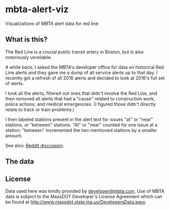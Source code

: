 # mbta-alert-viz
Visualizations of MBTA alert data for red line

## What is this?
The Red Line is a crucial public transit artery in Boston, but is also notoriously unreliable.

A while back, I asked the MBTA's developer office for data on historical Red Line alerts and they gave me a dump of all service alerts up to that day. I recently got a refresh of all 2016 alerts and decided to look at 2016's full set of alerts.

I took all the alerts, filtered out ones that didn't involve the Red Line, and then removed all alerts that had a "cause" related to construction work, police actions, and medical emergencies. (I figured those didn't directly relate to track or train problems.)

I then labeled stations present in the alert text for issues "at" or "near" stations, or "between" stations. "At" or "near" counted for one issue at a station; "between" incremented the two mentioned stations by a smaller amount.

See also: [Reddit discussion](https://www.reddit.com/r/boston/comments/72fp5e/red_line_problems_in_2016_a_map/).

## The data

## License
Data used here was kindly provided by developer@mbta.com. Use of MBTA data is subject to the MassDOT Developer's License Agreement which can be found at http://www.massdot.state.ma.us/DevelopersData.aspx.
